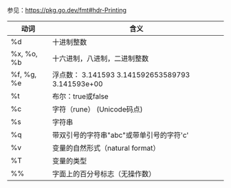 参见：https://pkg.go.dev/fmt#hdr-Printing

| 动词       | 含义                                             |
| ---------- | ------------------------------------------------ |
| %d         | 十进制整数                                       |
| %x, %o, %b | 十六进制，八进制，二进制整数                     |
| %f, %g, %e | 浮点数： 3.141593 3.141592653589793 3.141593e+00 |
| %t         | 布尔：true或false                                |
| %c         | 字符（rune） (Unicode码点)                       |
| %s         | 字符串                                           |
| %q         | 带双引号的字符串"abc"或带单引号的字符'c'         |
| %v         | 变量的自然形式（natural format）                 |
| %T         | 变量的类型                                       |
| %%         | 字面上的百分号标志（无操作数）                   |
